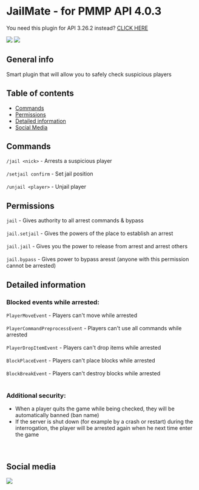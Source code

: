 # JailMate - for PMMP API 4.0.3

You need this plugin for API 3.26.2 instead? [CLICK HERE]((https://github.com/J0k3rrWild/JailMate/tree/master))

[![](https://poggit.pmmp.io/shield.state/JailMate)](https://poggit.pmmp.io/p/JailMate)
[![](https://poggit.pmmp.io/shield.dl.total/JailMate)](https://poggit.pmmp.io/p/JailMate)

## General info

Smart plugin that will allow you to safely check suspicious players

## Table of contents
* [Commands](#Commands)
* [Permissions](#Permissions)
* [Detailed information](#Detailed-information)
* [Social Media](##Social-media)


## Commands

```/jail <nick>``` - Arrests a suspicious player <br><br>
```/setjail confirm``` - Set jail position <br><br>
```/unjail <player>``` - Unjail player

## Permissions

```jail``` - Gives authority to all arrest commands & bypass<br><br>
```jail.setjail``` - Gives the powers of the place to establish an arrest<br><br>
```jail.jail``` - Gives you the power to release from arrest and arrest others<br><br>
```jail.bypass``` - Gives power to bypass aresst (anyone with this permission cannot be arrested)

## Detailed information

### Blocked events while arrested:

```PlayerMoveEvent``` - Players can't move while arrested<br><br>
```PlayerCommandPreprocessEvent``` - Players can't use all commands while arrested<br><br>
```PlayerDropItemEvent``` - Players can't drop items while arrested<br><br>
```BlockPlaceEvent``` - Players can't place blocks while arrested<br><br>
```BlockBreakEvent``` - Players can't destroy blocks while arrested<br><br>

### Additional security:

* When a player quits the game while being checked, they will be automatically banned (ban name)<br>
* If the server is shut down (for example by a crash or restart) during the interrogation, the player will be arrested again when he next time enter the game<br><br><br>




## Social media

[![](https://img.shields.io/badge/Discord-7289DA?style=for-the-badge&logo=discord&logoColor=white)](https://discord.gg/8b3rKZPYM8)


